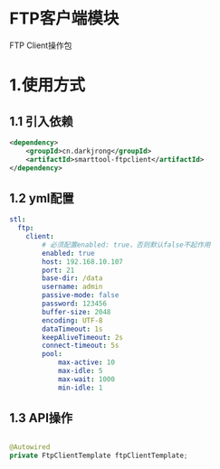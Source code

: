 # FTP客户端模块 
FTP Client操作包 

# 1.使用方式
## 1.1 引入依赖
```xml
<dependency>
    <groupId>cn.darkjrong</groupId>
    <artifactId>smarttool-ftpclient</artifactId>
</dependency>
```

## 1.2 yml配置
```yaml
stl:
  ftp:
    client:
        # 必须配置enabled: true，否则默认false不起作用
        enabled: true
        host: 192.168.10.107
        port: 21
        base-dir: /data
        username: admin
        passive-mode: false
        password: 123456
        buffer-size: 2048
        encoding: UTF-8
        dataTimeout: 1s
        keepAliveTimeout: 2s
        connect-timeout: 5s
        pool:
            max-active: 10
            max-idle: 5
            max-wait: 1000
            min-idle: 1
```

## 1.3 API操作
```java

@Autowired
private FtpClientTemplate ftpClientTemplate;
```
































